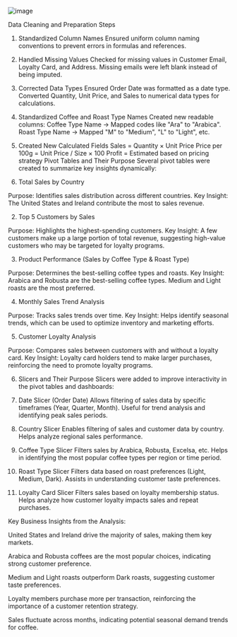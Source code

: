 ![image](https://github.com/user-attachments/assets/869e31f2-bb44-4303-bf61-edea22538649)


Data Cleaning and Preparation Steps
1. Standardized Column Names
Ensured uniform column naming conventions to prevent errors in formulas and references.
2. Handled Missing Values
Checked for missing values in Customer Email, Loyalty Card, and Address.
Missing emails were left blank instead of being imputed.
3. Corrected Data Types
Ensured Order Date was formatted as a date type.
Converted Quantity, Unit Price, and Sales to numerical data types for calculations.
4. Standardized Coffee and Roast Type Names
Created new readable columns:
Coffee Type Name → Mapped codes like "Ara" to "Arabica".
Roast Type Name → Mapped "M" to "Medium", "L" to "Light", etc.
5. Created New Calculated Fields
Sales = Quantity × Unit Price
Price per 100g = Unit Price / Size × 100
Profit = Estimated based on pricing strategy
Pivot Tables and Their Purpose
Several pivot tables were created to summarize key insights dynamically:

1. Total Sales by Country

Purpose: Identifies sales distribution across different countries.
Key Insight: The United States and Ireland contribute the most to sales revenue.

2. Top 5 Customers by Sales

Purpose: Highlights the highest-spending customers.
Key Insight: A few customers make up a large portion of total revenue, suggesting high-value customers who may be targeted for loyalty programs.

3. Product Performance (Sales by Coffee Type & Roast Type)

Purpose: Determines the best-selling coffee types and roasts.
Key Insight:
Arabica and Robusta are the best-selling coffee types.
Medium and Light roasts are the most preferred.

4. Monthly Sales Trend Analysis

Purpose: Tracks sales trends over time.
Key Insight: Helps identify seasonal trends, which can be used to optimize inventory and marketing efforts.

5. Customer Loyalty Analysis

Purpose: Compares sales between customers with and without a loyalty card.
Key Insight: Loyalty card holders tend to make larger purchases, reinforcing the need to promote loyalty programs.

6. Slicers and Their Purpose
   Slicers were added to improve interactivity in the pivot tables and dashboards:

1. Date Slicer (Order Date)
Allows filtering of sales data by specific timeframes (Year, Quarter, Month).
Useful for trend analysis and identifying peak sales periods.

2. Country Slicer
Enables filtering of sales and customer data by country.
Helps analyze regional sales performance.

3. Coffee Type Slicer
Filters sales by Arabica, Robusta, Excelsa, etc.
Helps in identifying the most popular coffee types per region or time period.

4. Roast Type Slicer
Filters data based on roast preferences (Light, Medium, Dark).
Assists in understanding customer taste preferences.

5. Loyalty Card Slicer
Filters sales based on loyalty membership status.
Helps analyze how customer loyalty impacts sales and repeat purchases.

Key Business Insights from the Analysis:

United States and Ireland drive the majority of sales, making them key markets.

Arabica and Robusta coffees are the most popular choices, indicating strong customer preference.

Medium and Light roasts outperform Dark roasts, suggesting customer taste preferences.

Loyalty members purchase more per transaction, reinforcing the importance of a customer retention strategy.

Sales fluctuate across months, indicating potential seasonal demand trends for coffee.
